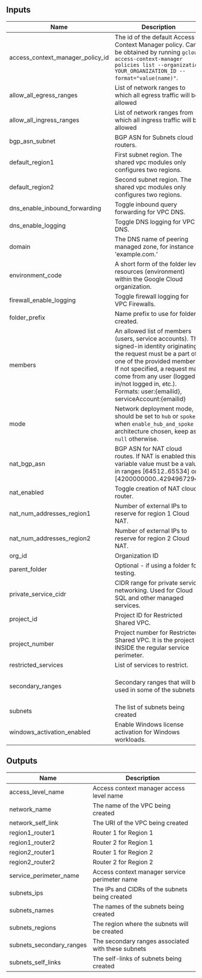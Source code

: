 <!-- BEGINNING OF PRE-COMMIT-TERRAFORM DOCS HOOK -->
## Inputs

| Name | Description | Type | Default | Required |
|------|-------------|------|---------|:--------:|
| access\_context\_manager\_policy\_id | The id of the default Access Context Manager policy. Can be obtained by running `gcloud access-context-manager policies list --organization YOUR_ORGANIZATION_ID --format="value(name)"`. | `number` | n/a | yes |
| allow\_all\_egress\_ranges | List of network ranges to which all egress traffic will be allowed | `any` | `null` | no |
| allow\_all\_ingress\_ranges | List of network ranges from which all ingress traffic will be allowed | `any` | `null` | no |
| bgp\_asn\_subnet | BGP ASN for Subnets cloud routers. | `number` | n/a | yes |
| default\_region1 | First subnet region. The shared vpc modules only configures two regions. | `string` | n/a | yes |
| default\_region2 | Second subnet region. The shared vpc modules only configures two regions. | `string` | n/a | yes |
| dns\_enable\_inbound\_forwarding | Toggle inbound query forwarding for VPC DNS. | `bool` | `true` | no |
| dns\_enable\_logging | Toggle DNS logging for VPC DNS. | `bool` | `true` | no |
| domain | The DNS name of peering managed zone, for instance 'example.com.' | `string` | n/a | yes |
| environment\_code | A short form of the folder level resources (environment) within the Google Cloud organization. | `string` | n/a | yes |
| firewall\_enable\_logging | Toggle firewall logging for VPC Firewalls. | `bool` | `true` | no |
| folder\_prefix | Name prefix to use for folders created. | `string` | `"fldr"` | no |
| members | An allowed list of members (users, service accounts). The signed-in identity originating the request must be a part of one of the provided members. If not specified, a request may come from any user (logged in/not logged in, etc.). Formats: user:{emailid}, serviceAccount:{emailid} | `list(string)` | n/a | yes |
| mode | Network deployment mode, should be set to `hub` or `spoke` when `enable_hub_and_spoke` architecture chosen, keep as `null` otherwise. | `string` | `null` | no |
| nat\_bgp\_asn | BGP ASN for NAT cloud routes. If NAT is enabled this variable value must be a value in ranges [64512..65534] or [4200000000..4294967294]. | `number` | `64512` | no |
| nat\_enabled | Toggle creation of NAT cloud router. | `bool` | `false` | no |
| nat\_num\_addresses\_region1 | Number of external IPs to reserve for region 1 Cloud NAT. | `number` | `2` | no |
| nat\_num\_addresses\_region2 | Number of external IPs to reserve for region 2 Cloud NAT. | `number` | `2` | no |
| org\_id | Organization ID | `string` | n/a | yes |
| parent\_folder | Optional - if using a folder for testing. | `string` | `""` | no |
| private\_service\_cidr | CIDR range for private service networking. Used for Cloud SQL and other managed services. | `string` | `null` | no |
| project\_id | Project ID for Restricted Shared VPC. | `string` | n/a | yes |
| project\_number | Project number for Restricted Shared VPC. It is the project INSIDE the regular service perimeter. | `number` | n/a | yes |
| restricted\_services | List of services to restrict. | `list(string)` | n/a | yes |
| secondary\_ranges | Secondary ranges that will be used in some of the subnets | `map(list(object({ range_name = string, ip_cidr_range = string })))` | `{}` | no |
| subnets | The list of subnets being created | `list(map(string))` | `[]` | no |
| windows\_activation\_enabled | Enable Windows license activation for Windows workloads. | `bool` | `false` | no |

## Outputs

| Name | Description |
|------|-------------|
| access\_level\_name | Access context manager access level name |
| network\_name | The name of the VPC being created |
| network\_self\_link | The URI of the VPC being created |
| region1\_router1 | Router 1 for Region 1 |
| region1\_router2 | Router 2 for Region 1 |
| region2\_router1 | Router 1 for Region 2 |
| region2\_router2 | Router 2 for Region 2 |
| service\_perimeter\_name | Access context manager service perimeter name |
| subnets\_ips | The IPs and CIDRs of the subnets being created |
| subnets\_names | The names of the subnets being created |
| subnets\_regions | The region where the subnets will be created |
| subnets\_secondary\_ranges | The secondary ranges associated with these subnets |
| subnets\_self\_links | The self-links of subnets being created |

<!-- END OF PRE-COMMIT-TERRAFORM DOCS HOOK -->
